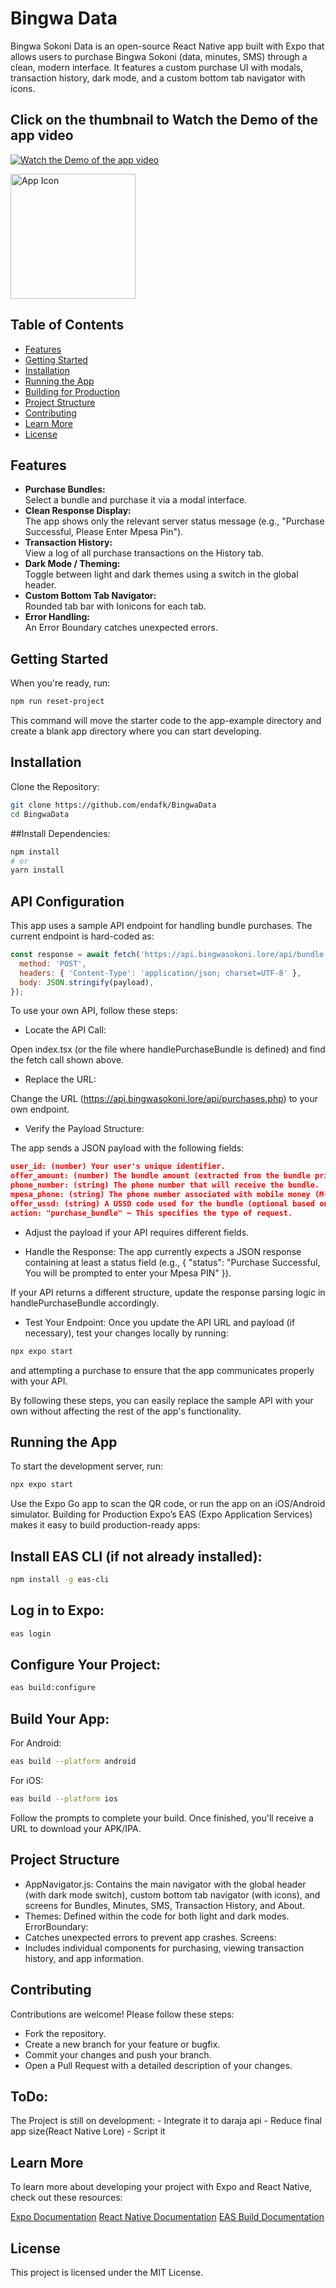 # Bingwa Data

Bingwa Sokoni Data is an open-source React Native app built with Expo that allows users to purchase Bingwa Sokoni (data, minutes, SMS) through a clean, modern interface. It features a custom purchase UI with modals, transaction history, dark mode, and a custom bottom tab navigator with icons.

## Click on the thumbnail to Watch the Demo of the app video

[![Watch the Demo of the app video](https://img.youtube.com/vi/jUraYmkniFo/0.jpg)](https://www.youtube.com/watch?v=jUraYmkniFo)

<img src="assets/images/icon.png" alt="App Icon" width="200" height="200"/>

## Table of Contents

- [Features](#features)
- [Getting Started](#getting-started)
- [Installation](#installation)
- [Running the App](#running-the-app)
- [Building for Production](#building-for-production)
- [Project Structure](#project-structure)
- [Contributing](#contributing)
- [Learn More](#learn-more)
- [License](#license)

## Features

- **Purchase Bundles:**  
  Select a bundle and purchase it via a modal interface.
- **Clean Response Display:**  
  The app shows only the relevant server status message (e.g., "Purchase Successful, Please Enter Mpesa Pin").
- **Transaction History:**  
  View a log of all purchase transactions on the History tab.
- **Dark Mode / Theming:**  
  Toggle between light and dark themes using a switch in the global header.
- **Custom Bottom Tab Navigator:**  
  Rounded tab bar with Ionicons for each tab.
- **Error Handling:**  
  An Error Boundary catches unexpected errors.

## Getting Started

When you're ready, run:

```bash
npm run reset-project
```
This command will move the starter code to the app-example directory and create a blank app directory where you can start developing.

## Installation
Clone the Repository:

```bash
git clone https://github.com/endafk/BingwaData
cd BingwaData
```
##Install Dependencies:

```bash
npm install
# or
yarn install
```


## API Configuration

This app uses a sample API endpoint for handling bundle purchases. The current endpoint is hard-coded as:

```js
const response = await fetch('https://api.bingwasokoni.lore/api/bundle.php', {
  method: 'POST',
  headers: { 'Content-Type': 'application/json; charset=UTF-8' },
  body: JSON.stringify(payload),
});
```

To use your own API, follow these steps:

- Locate the API Call:

Open index.tsx (or the file where handlePurchaseBundle is defined) and find the fetch call shown above.

- Replace the URL:

Change the URL (https://api.bingwasokoni.lore/api/purchases.php) to your own endpoint.

- Verify the Payload Structure:

The app sends a JSON payload with the following fields:
```JSON
user_id: (number) Your user's unique identifier.
offer_amount: (number) The bundle amount (extracted from the bundle price).
phone_number: (string) The phone number that will receive the bundle.
mpesa_phone: (string) The phone number associated with mobile money (M-Pesa).
offer_ussd: (string) A USSD code used for the bundle (optional based on your API).
action: "purchase_bundle" – This specifies the type of request.
```
- Adjust the payload if your API requires different fields.

- Handle the Response:
The app currently expects a JSON response containing at least a status field (e.g., { "status": "Purchase Successful, You will be prompted to enter your Mpesa PIN" }).

If your API returns a different structure, update the response parsing logic in handlePurchaseBundle accordingly.

- Test Your Endpoint:
Once you update the API URL and payload (if necessary), test your changes locally by running:

```bash
npx expo start
```

and attempting a purchase to ensure that the app communicates properly with your API.

By following these steps, you can easily replace the sample API with your own without affecting the rest of the app's functionality.


## Running the App

To start the development server, run:

```bash
npx expo start
```

Use the Expo Go app to scan the QR code, or run the app on an iOS/Android simulator.
Building for Production
Expo’s EAS (Expo Application Services) makes it easy to build production-ready apps:

## Install EAS CLI (if not already installed):

```bash
npm install -g eas-cli
```

## Log in to Expo:

```bash
eas login
```
## Configure Your Project:

```bash
eas build:configure
```

## Build Your App:

For Android:
```bash
eas build --platform android
```
For iOS:
```bash
eas build --platform ios
```
Follow the prompts to complete your build. Once finished, you'll receive a URL to download your APK/IPA.

## Project Structure
   - AppNavigator.js:
      Contains the main navigator with the global header (with dark mode switch), custom bottom tab     navigator (with icons), and screens for Bundles, Minutes, SMS, Transaction History, and About.
   - Themes:
      Defined within the code for both light and dark modes.
      ErrorBoundary:
   - Catches unexpected errors to prevent app crashes.
      Screens:
   - Includes individual components for purchasing, viewing transaction history, and app information.


## Contributing
Contributions are welcome! Please follow these steps:
   - Fork the repository.
   - Create a new branch for your feature or bugfix.
   - Commit your changes and push your branch.
   - Open a Pull Request with a detailed description of your changes.


## ToDo:
The Project is still on development:
    - Integrate it to daraja api
    - Reduce final app size(React Native Lore)
    - Script it

## Learn More
To learn more about developing your project with Expo and React Native, check out these resources:

   [Expo Documentation](https://docs.expo.dev/)
   [React Native Documentation](https://reactnative.dev/)
   [EAS Build Documentation](https://docs.expo.dev/eas/)

## License
This project is licensed under the MIT License.
